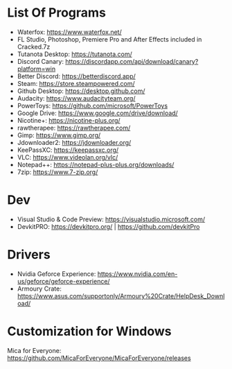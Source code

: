 # List Of Programs 

* Waterfox: https://www.waterfox.net/
* FL Studio, Photoshop, Premiere Pro and After Effects included in Cracked.7z
* Tutanota Desktop: https://tutanota.com/
* Discord Canary: https://discordapp.com/api/download/canary?platform=win
* Better Discord: https://betterdiscord.app/
* Steam: https://store.steampowered.com/
* Github Desktop: https://desktop.github.com/
* Audacity: https://www.audacityteam.org/
* PowerToys: https://github.com/microsoft/PowerToys
* Google Drive: https://www.google.com/drive/download/
* Nicotine+: https://nicotine-plus.org/
* rawtherapee: https://rawtherapee.com/
* Gimp: https://www.gimp.org/
* Jdownloader2: https://jdownloader.org/
* KeePassXC: https://keepassxc.org/
* VLC: https://www.videolan.org/vlc/
* Notepad++: https://notepad-plus-plus.org/downloads/
* 7zip: https://www.7-zip.org/

# Dev
* Visual Studio & Code Preview: https://visualstudio.microsoft.com/
* DevkitPRO: https://devkitpro.org/ | https://github.com/devkitPro


# Drivers
* Nvidia Geforce Experience: https://www.nvidia.com/en-us/geforce/geforce-experience/
* Armoury Crate: https://www.asus.com/supportonly/Armoury%20Crate/HelpDesk_Download/


# Customization for Windows
Mica for Everyone: https://github.com/MicaForEveryone/MicaForEveryone/releases




